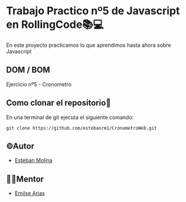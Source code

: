 # Trabajo Practico nº5 de Javascript en RollingCode📚💻

En este proyecto practicamos lo que aprendimos hasta ahora sobre Javascript

## DOM / BOM

Ejercicio nº5 - Cronometro

## Como clonar el repositorio📝

En una terminal de git ejecuta el siguiente comando:

``
git clone https://github.com/estebanrm1/CronometroWeb.git
``

## ©Autor

- [Esteban Molina](https://github.com/estebanrm1)

## 👩‍💻Mentor

- [Emilse Arias](https://github.com/earias08)

